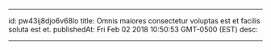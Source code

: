 
---
id: pw43ij8djo6v68lo
title: Omnis maiores consectetur voluptas est et facilis soluta est et.
publishedAt: Fri Feb 02 2018 10:50:53 GMT-0500 (EST)
desc: 

---


